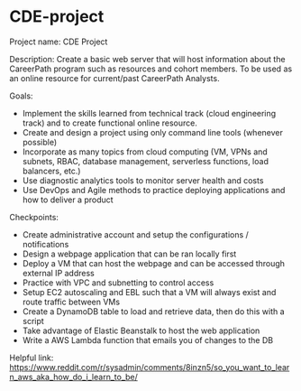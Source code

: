 # CDE-project
Project name: CDE Project

Description: Create a basic web server that will host information about the CareerPath program such as resources and cohort members. To be used as an online resource for current/past CareerPath Analysts.

Goals: 
- Implement the skills learned from technical track (cloud engineering track) and to create functional online resource.
- Create and design a project using only command line tools (whenever possible)
- Incorporate as many topics from cloud computing (VM, VPNs and subnets, RBAC, database management, serverless functions, load balancers, etc.)
- Use diagnostic analytics tools to monitor server health and costs
- Use DevOps and Agile methods to practice deploying applications and how to deliver a product

Checkpoints:
- Create administrative account and setup the configurations / notifications
- Design a webpage application that can be ran locally first
- Deploy a VM that can host the webpage and can be accessed through external IP address
- Practice with VPC and subnetting to control access
- Setup EC2 autoscaling and EBL such that a VM will always exist and route traffic between VMs
- Create a DynamoDB table to load and retrieve data, then do this with a script
- Take advantage of Elastic Beanstalk to host the web application
- Write a AWS Lambda function that emails you of changes to the DB

Helpful link: https://www.reddit.com/r/sysadmin/comments/8inzn5/so_you_want_to_learn_aws_aka_how_do_i_learn_to_be/
